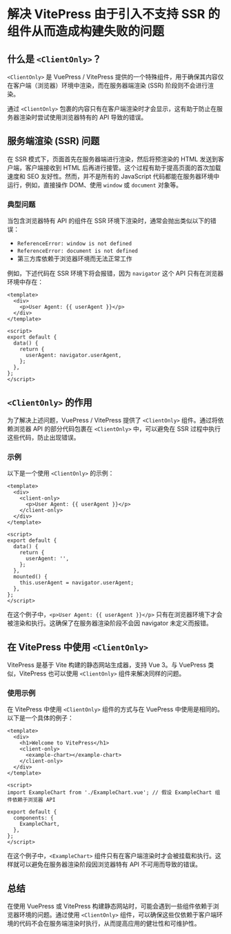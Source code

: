# 解决 VitePress 由于引入不支持 SSR 的组件从而造成构建失败的问题

## 什么是 `<ClientOnly>`？

`<ClientOnly>` 是 VuePress / VitePress 提供的一个特殊组件，用于确保其内容仅在客户端（浏览器）环境中渲染，而在服务器端渲染 (SSR) 阶段则不会进行渲染。

通过 `<ClientOnly>` 包裹的内容只有在客户端渲染时才会显示，这有助于防止在服务器渲染时尝试使用浏览器特有的 API 导致的错误。

## 服务端渲染 (SSR) 问题

在 SSR 模式下，页面首先在服务器端进行渲染，然后将预渲染的 HTML 发送到客户端，客户端接收到 HTML 后再进行接管。这个过程有助于提高页面的首次加载速度和 SEO 友好性。然而，并不是所有的 JavaScript 代码都能在服务器环境中运行，例如，直接操作 DOM、使用 `window` 或 `document` 对象等。

### 典型问题

当包含浏览器特有 API 的组件在 SSR 环境下渲染时，通常会抛出类似以下的错误：

- `ReferenceError: window is not defined`
- `ReferenceError: document is not defined`
- 第三方库依赖于浏览器环境而无法正常工作

例如，下述代码在 SSR 环境下将会报错，因为 `navigator` 这个 API 只有在浏览器环境中存在：

```vue
<template>
  <div>
    <p>User Agent: {{ userAgent }}</p>
  </div>
</template>

<script>
export default {
  data() {
    return {
      userAgent: navigator.userAgent,
    };
  },
};
</script>
```

## `<ClientOnly>` 的作用
为了解决上述问题，VuePress / VitePress 提供了 `<ClientOnly>` 组件。通过将依赖浏览器 API 的部分代码包裹在 `<ClientOnly>` 中，可以避免在 SSR 过程中执行这些代码，防止出现错误。

### 示例
以下是一个使用 `<ClientOnly>` 的示例：

```vue
<template>
  <div>
    <client-only>
      <p>User Agent: {{ userAgent }}</p>
    </client-only>
  </div>
</template>

<script>
export default {
  data() {
    return {
      userAgent: '',
    };
  },
  mounted() {
    this.userAgent = navigator.userAgent;
  },
};
</script>
```

在这个例子中，`<p>User Agent: {{ userAgent }}</p>` 只有在浏览器环境下才会被渲染和执行。这确保了在服务器渲染阶段不会因 navigator 未定义而报错。

## 在 VitePress 中使用 `<ClientOnly>`

VitePress 是基于 Vite 构建的静态网站生成器，支持 Vue 3。与 VuePress 类似，VitePress 也可以使用 `<ClientOnly>` 组件来解决同样的问题。

### 使用示例

在 VitePress 中使用 `<ClientOnly>` 组件的方式与在 VuePress 中使用是相同的。以下是一个具体的例子：

```vue
<template>
  <div>
    <h1>Welcome to VitePress</h1>
    <client-only>
      <example-chart></example-chart>
    </client-only>
  </div>
</template>

<script>
import ExampleChart from './ExampleChart.vue'; // 假设 ExampleChart 组件依赖于浏览器 API

export default {
  components: {
    ExampleChart,
  },
};
</script>
```
在这个例子中，`<ExampleChart>` 组件只有在客户端渲染时才会被挂载和执行。这样就可以避免在服务器渲染阶段因浏览器特有 API 不可用而导致的错误。

## 总结

在使用 VuePress 或 VitePress 构建静态网站时，可能会遇到一些组件依赖于浏览器环境的问题。通过使用 `<ClientOnly>` 组件，可以确保这些仅依赖于客户端环境的代码不会在服务端渲染时执行，从而提高应用的健壮性和可维护性。
